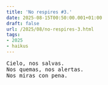 ```yaml
---
title: 'No respires #3.'
date: 2025-08-15T00:50:00.001+01:00
draft: false
url: /2025/08/no-respires-3.html
tags: 
- 2025
- haikus
---
```


<pre>
Cielo, nos salvas.
Nos quemas, nos alertas.
Nos miras con pena.
</pre>